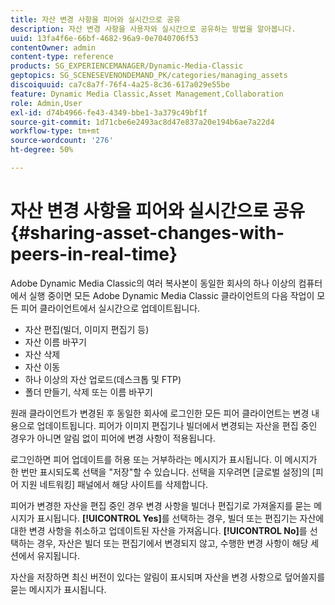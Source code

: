 ```yaml
---
title: 자산 변경 사항을 피어와 실시간으로 공유
description: 자산 변경 사항을 사용자와 실시간으로 공유하는 방법을 알아봅니다.
uuid: 13fa4f6e-66bf-4682-96a9-0e7040706f53
contentOwner: admin
content-type: reference
products: SG_EXPERIENCEMANAGER/Dynamic-Media-Classic
geptopics: SG_SCENESEVENONDEMAND_PK/categories/managing_assets
discoiquuid: ca7c8a7f-76f4-4a25-8c36-617a029e55be
feature: Dynamic Media Classic,Asset Management,Collaboration
role: Admin,User
exl-id: d74b4966-fe43-4349-bbe1-3a379c49bf1f
source-git-commit: 1d71cbe6e2493ac8d47e837a20e194b6ae7a22d4
workflow-type: tm+mt
source-wordcount: '276'
ht-degree: 50%

---
```


# 자산 변경 사항을 피어와 실시간으로 공유{#sharing-asset-changes-with-peers-in-real-time}

Adobe Dynamic Media Classic의 여러 복사본이 동일한 회사의 하나 이상의 컴퓨터에서 실행 중이면 모든 Adobe Dynamic Media Classic 클라이언트의 다음 작업이 모든 피어 클라이언트에서 실시간으로 업데이트됩니다.

* 자산 편집(빌더, 이미지 편집기 등)
* 자산 이름 바꾸기
* 자산 삭제
* 자산 이동
* 하나 이상의 자산 업로드(데스크톱 및 FTP)
* 폴더 만들기, 삭제 또는 이름 바꾸기

원래 클라이언트가 변경된 후 동일한 회사에 로그인한 모든 피어 클라이언트는 변경 내용으로 업데이트됩니다. 피어가 이미지 편집기나 빌더에서 변경되는 자산을 편집 중인 경우가 아니면 알림 없이 피어에 변경 사항이 적용됩니다.

로그인하면 피어 업데이트를 허용 또는 거부하라는 메시지가 표시됩니다. 이 메시지가 한 번만 표시되도록 선택을 &quot;저장&quot;할 수 있습니다. 선택을 지우려면 [글로벌 설정]의 [피어 지원 네트워킹] 패널에서 해당 사이트를 삭제합니다.

피어가 변경한 자산을 편집 중인 경우 변경 사항을 빌더나 편집기로 가져올지를 묻는 메시지가 표시됩니다. **[!UICONTROL Yes]**&#x200B;를 선택하는 경우, 빌더 또는 편집기는 자산에 대한 변경 사항을 취소하고 업데이트된 자산을 가져옵니다. **[!UICONTROL No]**&#x200B;를 선택하는 경우, 자산은 빌더 또는 편집기에서 변경되지 않고, 수행한 변경 사항이 해당 세션에서 유지됩니다.

자산을 저장하면 최신 버전이 있다는 알림이 표시되며 자산을 변경 사항으로 덮어쓸지를 묻는 메시지가 표시됩니다.
